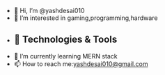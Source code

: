 - 👋 Hi, I’m @yashdesai010
- 👀 I’m interested in gaming,programming,hardware
- ## 🔧 Technologies & Tools
- 🌱 I’m currently learning MERN stack
-  📫 How to reach me:yashdesai010@gmail.com
  

<!---
yashdesai010/yashdesai010 is a ✨ special ✨ repository because its `README.md` (this file) appears on your GitHub profile.
You can click the Preview link to take a look at your changes.
--->
